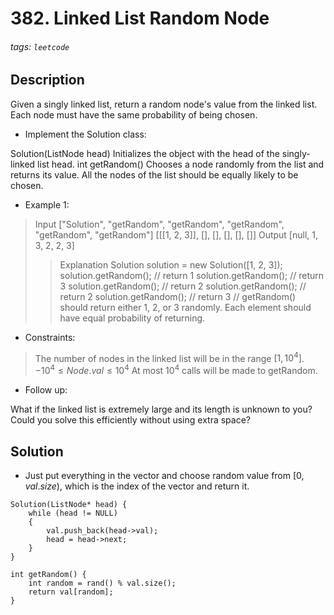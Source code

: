 # 382. Linked List Random Node
###### tags: `leetcode`
## Description
Given a singly linked list, return a random node's value from the linked list. Each node must have the same probability of being chosen.

- Implement the Solution class:

Solution(ListNode head) Initializes the object with the head of the singly-linked list head.
int getRandom() Chooses a node randomly from the list and returns its value. All the nodes of the list should be equally likely to be chosen.

- Example 1:

>Input
["Solution", "getRandom", "getRandom", "getRandom", "getRandom", "getRandom"]
[[[1, 2, 3]], [], [], [], [], []]
Output
[null, 1, 3, 2, 2, 3]
>>Explanation
Solution solution = new Solution([1, 2, 3]);
solution.getRandom(); // return 1
solution.getRandom(); // return 3
solution.getRandom(); // return 2
solution.getRandom(); // return 2
solution.getRandom(); // return 3
// getRandom() should return either 1, 2, or 3 randomly. Each element should have equal probability of returning.

- Constraints:

>The number of nodes in the linked list will be in the range $[1, 10^4]$.
$-10^4 \leq Node.val \leq 10^4$
At most $10^4$ calls will be made to getRandom.

- Follow up:

What if the linked list is extremely large and its length is unknown to you?
Could you solve this efficiently without using extra space?

## Solution
- Just put everything in the vector and choose random value from $[0, val.size)$, which is the index of the vector and return it.
```cpp=
Solution(ListNode* head) {
    while (head != NULL)
    {
        val.push_back(head->val);
        head = head->next;
    }
}
```
```cpp=
int getRandom() {
    int random = rand() % val.size();
    return val[random];
}
```
